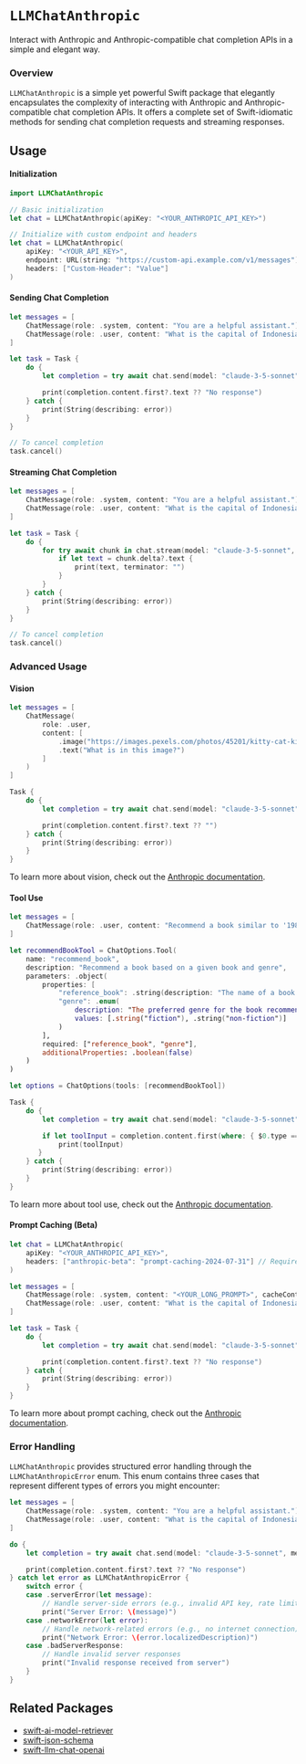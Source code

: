 # ``LLMChatAnthropic``

Interact with Anthropic and Anthropic-compatible chat completion APIs in a simple and elegant way.

### Overview

`LLMChatAnthropic` is a simple yet powerful Swift package that elegantly encapsulates the complexity of interacting with Anthropic and Anthropic-compatible chat completion APIs. It offers a complete set of Swift-idiomatic methods for sending chat completion requests and streaming responses.

## Usage

#### Initialization

```swift
import LLMChatAnthropic

// Basic initialization
let chat = LLMChatAnthropic(apiKey: "<YOUR_ANTHROPIC_API_KEY>")

// Initialize with custom endpoint and headers
let chat = LLMChatAnthropic(
    apiKey: "<YOUR_API_KEY>",
    endpoint: URL(string: "https://custom-api.example.com/v1/messages")!,
    headers: ["Custom-Header": "Value"]
)
```

#### Sending Chat Completion

```swift
let messages = [
    ChatMessage(role: .system, content: "You are a helpful assistant."),
    ChatMessage(role: .user, content: "What is the capital of Indonesia?")
]

let task = Task {
    do {
        let completion = try await chat.send(model: "claude-3-5-sonnet", messages: messages)

        print(completion.content.first?.text ?? "No response")
    } catch {
        print(String(describing: error))
    }
}

// To cancel completion
task.cancel()
```

#### Streaming Chat Completion

```swift
let messages = [
    ChatMessage(role: .system, content: "You are a helpful assistant."),
    ChatMessage(role: .user, content: "What is the capital of Indonesia?")
]

let task = Task {
    do {
        for try await chunk in chat.stream(model: "claude-3-5-sonnet", messages: messages) {
            if let text = chunk.delta?.text {
                print(text, terminator: "")
            }
        }
    } catch {
        print(String(describing: error))
    }
}

// To cancel completion
task.cancel()
```

### Advanced Usage

#### Vision

```swift
let messages = [
    ChatMessage(
        role: .user,
        content: [
            .image("https://images.pexels.com/photos/45201/kitty-cat-kitten-pet-45201.jpeg"), // Also supports base64 strings
            .text("What is in this image?")
        ]
    )
]

Task {
    do {
        let completion = try await chat.send(model: "claude-3-5-sonnet", messages: messages)

        print(completion.content.first?.text ?? "")
    } catch {
        print(String(describing: error))
    }
}
```

To learn more about vision, check out the [Anthropic documentation](https://docs.anthropic.com/en/docs/build-with-claude/vision).

#### Tool Use

```swift
let messages = [
    ChatMessage(role: .user, content: "Recommend a book similar to '1984'")
]

let recommendBookTool = ChatOptions.Tool(
    name: "recommend_book",
    description: "Recommend a book based on a given book and genre",
    parameters: .object(
        properties: [
            "reference_book": .string(description: "The name of a book the user likes"),
            "genre": .enum(
                description: "The preferred genre for the book recommendation",
                values: [.string("fiction"), .string("non-fiction")]
            )
        ],
        required: ["reference_book", "genre"],
        additionalProperties: .boolean(false)
    )
)

let options = ChatOptions(tools: [recommendBookTool])

Task {
    do {
        let completion = try await chat.send(model: "claude-3-5-sonnet", messages: messages, options: options)

        if let toolInput = completion.content.first(where: { $0.type == "tool_use" })?.toolInput {
            print(toolInput)
       }
    } catch {
        print(String(describing: error))
    }
}
```

To learn more about tool use, check out the [Anthropic documentation](https://docs.anthropic.com/en/docs/build-with-claude/tool-use).

#### Prompt Caching (Beta)

```swift
let chat = LLMChatAnthropic(
    apiKey: "<YOUR_ANTHROPIC_API_KEY>",
    headers: ["anthropic-beta": "prompt-caching-2024-07-31"] // Required
)

let messages = [
    ChatMessage(role: .system, content: "<YOUR_LONG_PROMPT>", cacheControl: .init(type: .ephemeral)),
    ChatMessage(role: .user, content: "What is the capital of Indonesia?")
]

let task = Task {
    do {
        let completion = try await chat.send(model: "claude-3-5-sonnet", messages: messages)

        print(completion.content.first?.text ?? "No response")
    } catch {
        print(String(describing: error))
    }
}
```

To learn more about prompt caching, check out the [Anthropic documentation](https://docs.anthropic.com/en/docs/build-with-claude/prompt-caching).

### Error Handling

``LLMChatAnthropic`` provides structured error handling through the ``LLMChatAnthropicError`` enum. This enum contains three cases that represent different types of errors you might encounter:

```swift
let messages = [
    ChatMessage(role: .system, content: "You are a helpful assistant."),
    ChatMessage(role: .user, content: "What is the capital of Indonesia?")
]

do {
    let completion = try await chat.send(model: "claude-3-5-sonnet", messages: messages)

    print(completion.content.first?.text ?? "No response")
} catch let error as LLMChatAnthropicError {
    switch error {
    case .serverError(let message):
        // Handle server-side errors (e.g., invalid API key, rate limits)
        print("Server Error: \(message)")
    case .networkError(let error):
        // Handle network-related errors (e.g., no internet connection)
        print("Network Error: \(error.localizedDescription)")
    case .badServerResponse:
        // Handle invalid server responses
        print("Invalid response received from server")
    }
}
```

## Related Packages

- [swift-ai-model-retriever](https://github.com/kevinhermawan/swift-ai-model-retriever)
- [swift-json-schema](https://github.com/kevinhermawan/swift-json-schema)
- [swift-llm-chat-openai](https://github.com/kevinhermawan/swift-llm-chat-openai)

